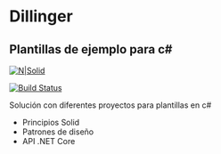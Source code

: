 # Dillinger
## Plantillas de ejemplo para c#

[![N|Solid](https://cldup.com/dTxpPi9lDf.thumb.png)](https://nodesource.com/products/nsolid)

[![Build Status](https://travis-ci.org/joemccann/dillinger.svg?branch=master)](https://travis-ci.org/joemccann/dillinger)

Solución con diferentes proyectos para plantillas en c#


- Principios Solid
- Patrones de diseño
- API .NET Core
